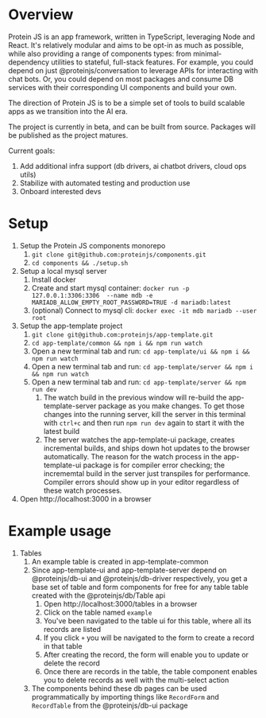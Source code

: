 # Overview

Protein JS is an app framework, written in TypeScript, leveraging Node and React. It's relatively modular and aims to be opt-in as much as possible, while also providing a range of components types: from minimal-dependency utilities to stateful, full-stack features. For example, you could depend on just @proteinjs/conversation to leverage APIs for interacting with chat bots. Or, you could depend on most packages and consume DB services with their corresponding UI components and build your own.

The direction of Protein JS is to be a simple set of tools to build scalable apps as we transition into the AI era.

The project is currently in beta, and can be built from source. Packages will be published as the project matures.

Current goals:

1. Add additional infra support (db drivers, ai chatbot drivers, cloud ops utils)
2. Stabilize with automated testing and production use
3. Onboard interested devs

# Setup

1. Setup the Protein JS components monorepo
    1. `git clone git@github.com:proteinjs/components.git`
    2. `cd components && ./setup.sh`
2. Setup a local mysql server
    1. Install docker
    2. Create and start mysql container: `docker run -p 127.0.0.1:3306:3306  --name mdb -e MARIADB_ALLOW_EMPTY_ROOT_PASSWORD=TRUE -d mariadb:latest`
    3. (optional) Connect to mysql cli: `docker exec -it mdb mariadb --user root`
3. Setup the app-template project
    1. `git clone git@github.com:proteinjs/app-template.git`
    2. `cd app-template/common && npm i && npm run watch`
    3. Open a new terminal tab and run: `cd app-template/ui && npm i && npm run watch`
    4. Open a new terminal tab and run: `cd app-template/server && npm i && npm run watch`
    5. Open a new terminal tab and run: `cd app-template/server && npm run dev`
        1. The watch build in the previous window will re-build the app-template-server package as you make changes. To get those changes into the running server, kill the server in this terminal with `ctrl+c` and then run `npm run dev` again to start it with the latest build
        2. The server watches the app-template-ui package, creates incremental builds, and ships down hot updates to the browser automatically. The reason for the watch process in the app-template-ui package is for compiler error checking; the incrememtal build in the server just transpiles for performance. Compiler errors should show up in your editor regardless of these watch processes.
4. Open http://localhost:3000 in a browser

# Example usage

1. Tables
    1. An example table is created in app-template-common
    2. Since app-template-ui and app-template-server depend on @proteinjs/db-ui and @proteinjs/db-driver respectively, you get a base set of table and form components for free for any table table created with the @proteinjs/db/Table api
        1. Open http://localhost:3000/tables in a browser
        2. Click on the table named `example`
        3. You've been navigated to the table ui for this table, where all its records are listed
        4. If you click `+` you will be navigated to the form to create a record in that table
        5. After creating the record, the form will enable you to update or delete the record
        6. Once there are records in the table, the table component enables you to delete records as well with the multi-select action
    3. The components behind these db pages can be used programmatically by importing things like `RecordForm` and `RecordTable` from the @proteinjs/db-ui package